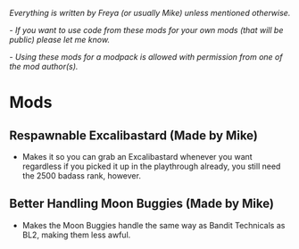*Everything is written by Freya (or usually Mike) unless mentioned otherwise.*

*- If you want to use code from these mods for your own mods (that will be public) please let me know.*

*- Using these mods for a modpack is allowed with permission from one of the mod author(s).*

# Mods

## Respawnable Excalibastard (Made by Mike)
- Makes it so you can grab an Excalibastard whenever you want regardless if you picked it up in the playthrough already, you still need the 2500 badass rank, however.

## Better Handling Moon Buggies (Made by Mike)
- Makes the Moon Buggies handle the same way as Bandit Technicals as BL2, making them less awful.
